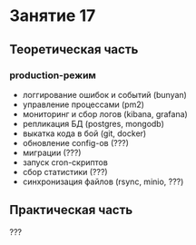# Занятие 17

## Теоретическая часть


### production-режим
 - логгирование ошибок и событий (bunyan)  
 - управление процессами (pm2)  
 - мониторинг и сбор логов (kibana, grafana)  
 - репликация БД (postgres, mongodb)  
 - выкатка кода в бой (git, docker)  
 - обновление config-ов (???)  
 - миграции (???)  
 - запуск cron-скриптов  
 - сбор статистики (???)  
 - синхронизация файлов (rsync, minio, ???)  


## Практическая часть

???